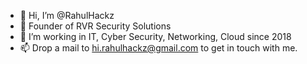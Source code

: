 - 👋 Hi, I’m @RahulHackz
- 🏢 Founder of RVR Security Solutions
- 👀 I’m working in IT, Cyber Security, Networking, Cloud since 2018
- 📫 Drop a mail to hi.rahulhackz@gmail.com to get in touch with me.

<!---
RahulHackz/RahulHackz is a ✨ special ✨ repository because its `README.md` (this file) appears on your GitHub profile.
You can click the Preview link to take a look at your changes.
--->
